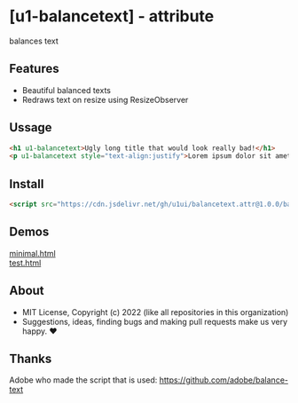 # [u1-balancetext] - attribute
balances text

## Features

- Beautiful balanced texts
- Redraws text on resize using ResizeObserver

## Ussage

```html
<h1 u1-balancetext>Ugly long title that would look really bad!</h1>
<p u1-balancetext style="text-align:justify">Lorem ipsum dolor sit amet, consectetur adipiscing elit. Donec euismod, nisl eget consectetur consectetur, nisi nisl aliquet nunc, euismod aliquet nunc nisi euismod. Donec euismod, nisl eget consectetur consectetur, nisi nisl aliquet nunc, euismod aliquet nunc nisi euismod.</p>
```

## Install

```html
<script src="https://cdn.jsdelivr.net/gh/u1ui/balancetext.attr@1.0.0/balancetext.min.js" type=module>
```

## Demos

[minimal.html](https://raw.githack.com/u1ui/balancetext.attr/main/tests/minimal.html)  
[test.html](https://raw.githack.com/u1ui/balancetext.attr/main/tests/test.html)  

## About

- MIT License, Copyright (c) 2022 <u1> (like all repositories in this organization) <br>
- Suggestions, ideas, finding bugs and making pull requests make us very happy. ♥

## Thanks

Adobe who made the script that is used: https://github.com/adobe/balance-text

